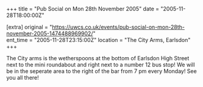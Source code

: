 +++
title = "Pub Social on Mon 28th November 2005"
date = "2005-11-28T18:00:00Z"

[extra]
original = "https://uwcs.co.uk/events/pub-social-on-mon-28th-november-2005-1474488969902/"    
ent_time = "2005-11-28T23:15:00Z"
location = "The City Arms, Earlsdon"
+++

The City arms is the wetherspoons at the bottom of Earlsdon High Street next to the mini roundabout and right next to a number 12 bus stop\! We will be in the seperate area to the right of the bar from 7 pm every Monday\! See you all there\!

